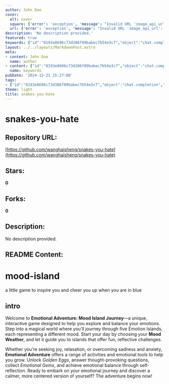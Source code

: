 ```yaml
---
author: John Doe
cover:
  alt: cover
  square: {'error': 'exception', 'message': "Invalid URL 'image_api_url': No scheme supplied. Perhaps you meant https://image_api_url?"}
  url: {'error': 'exception', 'message': "Invalid URL 'image_api_url': No scheme supplied. Perhaps you meant https://image_api_url?"}
description: 'No description provided.'
featured: true
keywords: {"id":"0193e8696c73d386f09babec7b54e3c7","object":"chat.completion","created":1734771043,"model":"Qwen/Qwen2.5-7B-Instruct","choices":[{"index":0,"message":{"role":"assistant","content":"### Keywords:\n- Emotional Adventure\n- Mood Island Journey\n- Interactive game\n- Emotion Islands\n- Mood Weather\n- Fun challenges\n- Reflective activities\n- Golden Eggs\n- Emotional Gems\n- Emotional balance\n- Self-reflection\n- Overcoming sadness\n- Overcoming anxiety\n\n### Tags:\n- # mood-island\n- # emotional-adventure\n- # emotional-tools\n- # self-reflection\n- # interactive-game\n- # emotional-balance\n- # fun-challenges\n- # reflective-activities\n- # emotional-gems\n- # golden-eggs"},"finish_reason":"stop"}],"usage":{"prompt_tokens":228,"completion_tokens":122,"total_tokens":350},"system_fingerprint":""}
layout: ../../layouts/MarkdownPost.astro
meta:
- content: John Doe
  name: author
- content: {"id":"0193e8696c73d386f09babec7b54e3c7","object":"chat.completion","created":1734771043,"model":"Qwen/Qwen2.5-7B-Instruct","choices":[{"index":0,"message":{"role":"assistant","content":"### Keywords:\n- Emotional Adventure\n- Mood Island Journey\n- Interactive game\n- Emotion Islands\n- Mood Weather\n- Fun challenges\n- Reflective activities\n- Golden Eggs\n- Emotional Gems\n- Emotional balance\n- Self-reflection\n- Overcoming sadness\n- Overcoming anxiety\n\n### Tags:\n- # mood-island\n- # emotional-adventure\n- # emotional-tools\n- # self-reflection\n- # interactive-game\n- # emotional-balance\n- # fun-challenges\n- # reflective-activities\n- # emotional-gems\n- # golden-eggs"},"finish_reason":"stop"}],"usage":{"prompt_tokens":228,"completion_tokens":122,"total_tokens":350},"system_fingerprint":""}
  name: keywords
pubDate: '2024-12-21 15:27:08'
tags:
- {"id":"0193e8696c73d386f09babec7b54e3c7","object":"chat.completion","created":1734771043,"model":"Qwen/Qwen2.5-7B-Instruct","choices":[{"index":0,"message":{"role":"assistant","content":"### Keywords:\n- Emotional Adventure\n- Mood Island Journey\n- Interactive game\n- Emotion Islands\n- Mood Weather\n- Fun challenges\n- Reflective activities\n- Golden Eggs\n- Emotional Gems\n- Emotional balance\n- Self-reflection\n- Overcoming sadness\n- Overcoming anxiety\n\n### Tags:\n- # mood-island\n- # emotional-adventure\n- # emotional-tools\n- # self-reflection\n- # interactive-game\n- # emotional-balance\n- # fun-challenges\n- # reflective-activities\n- # emotional-gems\n- # golden-eggs"},"finish_reason":"stop"}],"usage":{"prompt_tokens":228,"completion_tokens":122,"total_tokens":350},"system_fingerprint":""}
theme: light
title: snakes-you-hate
---
```


# snakes-you-hate

## Repository URL: 
[https://github.com/wanghaisheng/snakes-you-hate](https://github.com/wanghaisheng/snakes-you-hate)

## Stars: 
**0**

## Forks: 
**0**

## Description: 
No description provided.

## README Content: 
# mood-island
a little game to inspire you and cheer you up when you are in blue


## intro

Welcome to **Emotional Adventure: Mood Island Journey**—a unique, interactive game designed to help you explore and balance your emotions. Step into a magical world where you’ll journey through five Emotion Islands, each representing a different mood. Start your day by choosing your **Mood Weather**, and let it guide you to islands that offer fun, reflective challenges. 

Whether you’re seeking joy, relaxation, or overcoming sadness and anxiety, **Emotional Adventure** offers a range of activities and emotional tools to help you grow. Unlock *Golden Eggs*, answer thought-provoking questions, collect *Emotional Gems*, and achieve emotional balance through self-reflection. Ready to embark on your emotional journey and discover a calmer, more centered version of yourself? The adventure begins now!

